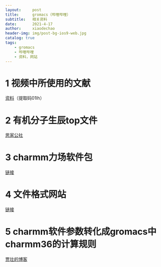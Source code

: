 ```yaml
---
layout:     post
title:      gromacs（哔哩哔哩）
subtitle:   相关资料
date:       2021-4-17
author:     xiaodechao
header-img: img/post-bg-ios9-web.jpg
catalog: true
tags:
    - gromacs
    - 哔哩哔哩
    - 资料，网站
---
```


# 1 视频中所使用的文献 #

 [资料](https://pan.baidu.com/s/1Y4GM-soJ421x0NXcAWU1sQ)（提取码01lh）

# 2 有机分子生辰top文件  #

 [思家公社](http://sobereva.com/266)

# 3 charmm力场软件包 #

[链接](http://mackerell.umaryland.edu/charmm_ff.shtml)

# 4 文件格式网站 #

[链接](https://manual.gromacs.org/archive/5.0.3/online.html)

# 5 charmm软件参数转化成gromacs中charmm36的计算规则 #

[贾壮的博客](http://blog.sciencenet.cn/blog-794272-718384.html)